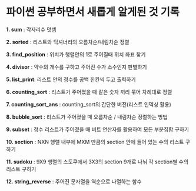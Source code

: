 # 파이썬 공부하면서 새롭게 알게된 것 기록

**1. sum** : 각자리수 덧셈

**2. sorted** : 리스트와 딕셔너리의 오름차순/내림차순 정렬

**3. find_position** : 위치가 행렬안의 1로 주어질때 위치 좌표 찾기

**4. divisor** : 약수의 개수를 구하고 주어진 수가 소수인지 판별하기

**5. list_print**: 리스트 안의 정수를 공백 한칸씩 두고 출력하기

**6. counting_sort** : 리스트가 주어졌을 때 같은 숫자 끼리 묶어 차례대로 정렬

**7. counting_sort_ans** : counting_sort의 간단한 버전(리스트 인덱싱 활용)

**8. bubble_sort** : 리스트가 주어졌을 때 오름차순 / 내림차순 정렬하는 방법

**9. subset** : 정수 리스트가 주어졌을 때 비트 연산자를 활용하여 모든 부분집합 구하기

**10. section** : NXN 행렬 내부에 MXM 만큼의 section 안에 들어 있는 수의 리스트 구하기

**11. sudoku** : 9X9 행렬의 스도쿠에서 3X3의 section 9개로 나눠 각 section별 수의 리스트 구하기

**12. string_reverse** : 주어진 문자열을 역순으로 나열하는 함수